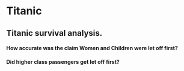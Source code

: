 # Titanic
## Titanic survival analysis.
#### How accurate was the claim Women and Children were let off first?
#### Did higher class passengers get let off first?

